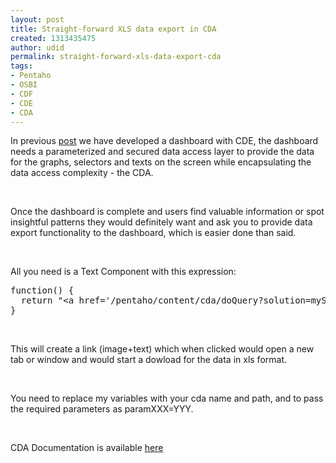 ```yaml
---
layout: post
title: Straight-forward XLS data export in CDA
created: 1313435475
author: udid
permalink: straight-forward-xls-data-export-cda
tags:
- Pentaho
- OSBI
- CDF
- CDE
- CDA
---
```

<p>In previous <a href="http://www.tikalk.com/incubator/blog/creating-bugzilla-dashboard-%E2%80%93-hands-cde-tutorial-%E2%80%93-fuse-day-3-session-summary">post</a> we have developed a dashboard with CDE, the dashboard needs a parameterized and secured data access layer to provide the data for the graphs, selectors and texts on the screen while encapsulating the data access complexity - the CDA.</p>
<p>&nbsp;</p>
<p>Once the dashboard is complete and users find valuable information or spot insightful patterns they would definitely want and ask you to provide data export functionality to the dashboard, which is easier done than said.</p>
<p>&nbsp;</p>
<p>All you need is a Text Component with this expression:</p>
<pre title="code" class="brush: jscript;">
function() {
  return &quot;&lt;a href='/pentaho/content/cda/doQuery?solution=mySolution&amp;path=%2FmyFolder&amp;file=myDashboard.cda&amp;dataAccessId=myQueryName&amp;outputType=xls&amp;parammyParam=&quot;+myParam+&quot;&amp;parammySecondParam=&quot;+mySecondParam+&quot;' target='_blank' title='Export to xls'&gt;&lt;img src='/pentaho/public/export.png'/&gt;Export&lt;/a&gt;&quot;;
} </pre>
<p>&nbsp;</p>
<p>This will create a link (image+text) which when clicked would open a new tab or window and would start a dowload for the data in xls format.</p>
<p>&nbsp;</p>
<p>You need to replace my variables with your cda name and path, and to pass the required parameters as paramXXX=YYY.</p>
<p>&nbsp;</p>
<p>CDA Documentation is available <a href="http://cda.webdetails.org/?q=content/documentation-web-api-reference">here</a></p>
